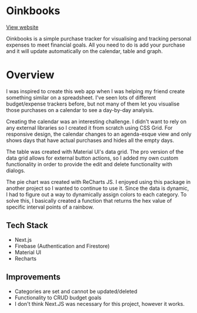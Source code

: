 # Oinkbooks

[View website](https://jrlnd-projects-oinkbooks.vercel.app/)

Oinkbooks is a simple purchase tracker for visualising and tracking personal expenses to meet financial goals. All you need to do is add your purchase and it will update automatically on the calendar, table and graph.

# Overview

I was inspired to create this web app when I was helping my friend create something similar on a spreadsheet. I've seen lots of different budget/expense trackers before, but
not many of them let you visualise those purchases on a calendar to see a day-by-day analysis. 

Creating the calendar was an interesting challenge. I didn't want to rely on any external libraries so I created it from scratch using CSS Grid. For responsive design, the calendar
changes to an agenda-esque view and only shows days that have actual purchases and hides all the empty days. 

The table was created with Material UI's data grid. The pro version of the data grid allows for external button actions, so I added my own custom functionality in order to provide
the edit and delete functionality with dialogs.

The pie chart was created with ReCharts JS. I enjoyed using this package in another project so I wanted to continue to use it. Since the data is dynamic, I had to figure out a way to
dynamically assign colors to each category. To solve this, I basically created a function that returns the hex value of specific interval points of a rainbow.

## Tech Stack
- Next.js
- Firebase (Authentication and Firestore)
- Material UI
- Recharts

## Improvements
- Categories are set and cannot be updated/deleted
- Functionality to CRUD budget goals
- I don't think Next.JS was necessary for this project, however it works.
